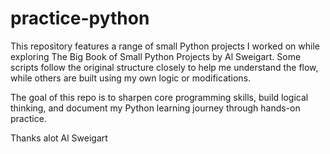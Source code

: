 # practice-python
This repository features a range of small Python projects I worked on while exploring The Big Book of Small Python Projects by Al Sweigart. Some scripts follow the original structure closely to help me understand the flow, while others are built using my own logic or modifications.

The goal of this repo is to sharpen core programming skills, build logical thinking, and document my Python learning journey through hands-on practice.

Thanks alot Al Sweigart
